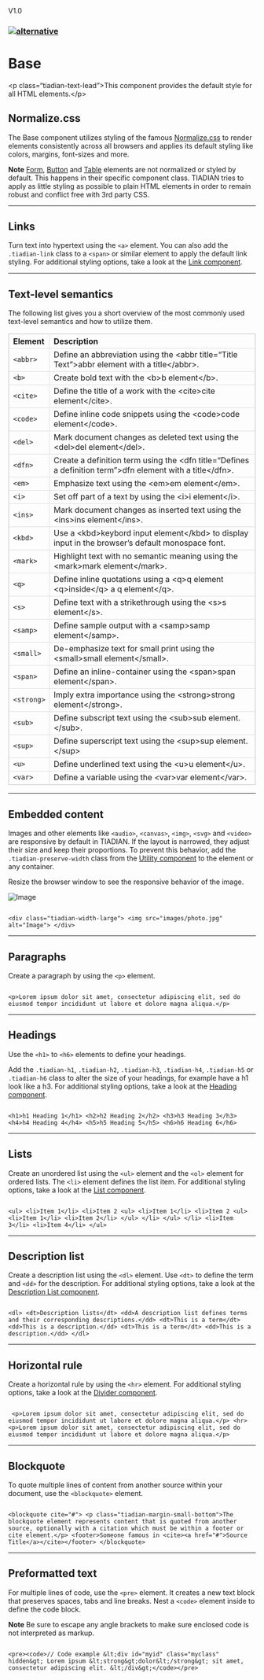 <!DOCTYPE html>
<html>
    <head>
        <title>Title</title>
        <meta charset="utf-8">
        <meta name="viewport" content="width=device-width, initial-scale=1">
<script src="https://cdnjs.cloudflare.com/ajax/libs/prism/0.0.1/prism.min.js"></script>

<link rel="stylesheet" href="https://tiaweb.github.io/tiadian/theme.css">

 <link rel="stylesheet" href="https://tiaweb.github.io/tiadian/style.css">
 <script  src="https://tiaweb.github.io/tiadian/script.js"></script>
	</head>
	<body>
    
 <div class="tiadian-card tiadian-card-default tiadian-card-body">
    <div class="tiadian-card-badge tiadian-label">V1.0</div>
    <h3 class="tiadian-card-title"><a class="navbar-brand logo-image" href="https://tiaweb.github.io/tiadian/index.html"><img src="https://tiaweb.github.io/images/logo.svg" alt="alternative"></a></h3>
    <p>

<h1 class="code-line" data-line-start=0 data-line-end=1 ><a id="Base_0"></a>Base</h1> <p class="has-line-data" data-line-start="2" data-line-end="3">&lt;p class=“tiadian-text-lead”&gt;This component provides the default style for all HTML elements.&lt;/p&gt;</p> <h2 class="code-line" data-line-start=4 data-line-end=5 ><a id="Normalizecss_4"></a>Normalize.css</h2> <p class="has-line-data" data-line-start="6" data-line-end="7">The Base component utilizes styling of the famous <a href="http://necolas.github.io/normalize.css/">Normalize.css</a> to render elements consistently across all browsers and applies its default styling like colors, margins, font-sizes and more.</p> <p class="has-line-data" data-line-start="8" data-line-end="9"><strong>Note</strong> <a href="form.md">Form</a>, <a href="button.md">Button</a> and <a href="table.md">Table</a> elements are not normalized or styled by default. This happens in their specific component class. TIADIAN tries to apply as little styling as possible to plain HTML elements in order to remain robust and conflict free with 3rd party CSS.</p> <hr> <h2 class="code-line" data-line-start=12 data-line-end=13 ><a id="Links_12"></a>Links</h2> <p class="has-line-data" data-line-start="14" data-line-end="15">Turn text into hypertext using the <code>&lt;a&gt;</code> element. You can also add the <code>.tiadian-link</code> class to a <code>&lt;span&gt;</code> or similar element to apply the default link styling. For additional styling options, take a look at the <a href="link.md">Link component</a>.</p> <hr> <h2 class="code-line" data-line-start=18 data-line-end=19 ><a id="Textlevel_semantics_18"></a>Text-level semantics</h2> <p class="has-line-data" data-line-start="20" data-line-end="21">The following list gives you a short overview of the most commonly used text-level semantics and how to utilize them.</p> <table class="table table-striped table-bordered"> <thead> <tr> <th style="text-align:left">Element</th> <th style="text-align:left">Description</th> </tr> </thead> <tbody> <tr> <td style="text-align:left"><code>&lt;abbr&gt;</code></td> <td style="text-align:left">Define an abbreviation using the &lt;abbr title=“Title Text”&gt;abbr element with a title&lt;/abbr&gt;.</td> </tr> <tr> <td style="text-align:left"><code>&lt;b&gt;</code></td> <td style="text-align:left">Create bold text with the &lt;b&gt;b element&lt;/b&gt;.</td> </tr> <tr> <td style="text-align:left"><code>&lt;cite&gt;</code></td> <td style="text-align:left">Define the title of a work with the &lt;cite&gt;cite element&lt;/cite&gt;.</td> </tr> <tr> <td style="text-align:left"><code>&lt;code&gt;</code></td> <td style="text-align:left">Define inline code snippets using the &lt;code&gt;code element&lt;/code&gt;.</td> </tr> <tr> <td style="text-align:left"><code>&lt;del&gt;</code></td> <td style="text-align:left">Mark document changes as deleted text using the &lt;del&gt;del element&lt;/del&gt;.</td> </tr> <tr> <td style="text-align:left"><code>&lt;dfn&gt;</code></td> <td style="text-align:left">Create a definition term using the &lt;dfn title=“Defines a definition term”&gt;dfn element with a title&lt;/dfn&gt;.</td> </tr> <tr> <td style="text-align:left"><code>&lt;em&gt;</code></td> <td style="text-align:left">Emphasize text using the &lt;em&gt;em element&lt;/em&gt;.</td> </tr> <tr> <td style="text-align:left"><code>&lt;i&gt;</code></td> <td style="text-align:left">Set off part of a text by using the &lt;i&gt;i element&lt;/i&gt;.</td> </tr> <tr> <td style="text-align:left"><code>&lt;ins&gt;</code></td> <td style="text-align:left">Mark document changes as inserted text using the &lt;ins&gt;ins element&lt;/ins&gt;.</td> </tr> <tr> <td style="text-align:left"><code>&lt;kbd&gt;</code></td> <td style="text-align:left">Use a &lt;kbd&gt;keybord input element&lt;/kbd&gt; to display input in the browser’s default monospace font.</td> </tr> <tr> <td style="text-align:left"><code>&lt;mark&gt;</code></td> <td style="text-align:left">Highlight text with no semantic meaning using the &lt;mark&gt;mark element&lt;/mark&gt;.</td> </tr> <tr> <td style="text-align:left"><code>&lt;q&gt;</code></td> <td style="text-align:left">Define inline quotations using a &lt;q&gt;q element &lt;q&gt;inside&lt;/q&gt; a q element&lt;/q&gt;.</td> </tr> <tr> <td style="text-align:left"><code>&lt;s&gt;</code></td> <td style="text-align:left">Define text with a strikethrough using the &lt;s&gt;s element&lt;/s&gt;.</td> </tr> <tr> <td style="text-align:left"><code>&lt;samp&gt;</code></td> <td style="text-align:left">Define sample output with a &lt;samp&gt;samp element&lt;/samp&gt;.</td> </tr> <tr> <td style="text-align:left"><code>&lt;small&gt;</code></td> <td style="text-align:left">De-emphasize text for small print using the &lt;small&gt;small element&lt;/small&gt;.</td> </tr> <tr> <td style="text-align:left"><code>&lt;span&gt;</code></td> <td style="text-align:left">Define an inline-container using the &lt;span&gt;span element&lt;/span&gt;.</td> </tr> <tr> <td style="text-align:left"><code>&lt;strong&gt;</code></td> <td style="text-align:left">Imply extra importance using the &lt;strong&gt;strong element&lt;/strong&gt;.</td> </tr> <tr> <td style="text-align:left"><code>&lt;sub&gt;</code></td> <td style="text-align:left">Define subscript text using the &lt;sub&gt;sub element.&lt;/sub&gt;.</td> </tr> <tr> <td style="text-align:left"><code>&lt;sup&gt;</code></td> <td style="text-align:left">Define superscript text using the &lt;sup&gt;sup element.&lt;/sup&gt;</td> </tr> <tr> <td style="text-align:left"><code>&lt;u&gt;</code></td> <td style="text-align:left">Define underlined text using the &lt;u&gt;u element&lt;/u&gt;.</td> </tr> <tr> <td style="text-align:left"><code>&lt;var&gt;</code></td> <td style="text-align:left">Define a variable using the &lt;var&gt;var element&lt;/var&gt;.</td> </tr> </tbody> </table> <hr> <h2 class="code-line" data-line-start=48 data-line-end=49 ><a id="Embedded_content_48"></a>Embedded content</h2> <p class="has-line-data" data-line-start="50" data-line-end="51">Images and other elements like <code>&lt;audio&gt;</code>, <code>&lt;canvas&gt;</code>, <code>&lt;img&gt;</code>, <code>&lt;svg&gt;</code> and <code>&lt;video&gt;</code> are responsive by default in TIADIAN. If the layout is narrowed, they adjust their size and keep their proportions. To prevent this behavior, add the <code>.tiadian-preserve-width</code> class from the <a href="utility.md">Utility component</a> to the element or any container.</p> <p class="has-line-data" data-line-start="52" data-line-end="53">Resize the browser window to see the responsive behavior of the image.</p> 
<div class="tiadian-width-large"> <img src="https://tiaweb.github.io/tiadian/docs/images/photo.jpg" alt="Image"> </div> 
<pre>
<code class="language-java">
&lt;div class=&quot;tiadian-width-large&quot;&gt; &lt;img src=&quot;images/photo.jpg&quot; alt=&quot;Image&quot;&gt; &lt;/div&gt; </code></pre> <hr> <h2 class="code-line" data-line-start=62 data-line-end=63 ><a id="Paragraphs_62"></a>Paragraphs</h2> <p class="has-line-data" data-line-start="64" data-line-end="65">Create a paragraph by using the <code>&lt;p&gt;</code> element.</p> <pre>
<code class="language-java">
&lt;p&gt;Lorem ipsum dolor sit amet, consectetur adipiscing elit, sed do eiusmod tempor incididunt ut labore et dolore magna aliqua.&lt;/p&gt; </code></pre> <hr> <h2 class="code-line" data-line-start=72 data-line-end=73 ><a id="Headings_72"></a>Headings</h2> <p class="has-line-data" data-line-start="74" data-line-end="75">Use the <code>&lt;h1&gt;</code> to <code>&lt;h6&gt;</code> elements to define your headings.</p> <p class="has-line-data" data-line-start="76" data-line-end="77">Add the <code>.tiadian-h1</code>, <code>.tiadian-h2</code>, <code>.tiadian-h3</code>, <code>.tiadian-h4</code>, <code>.tiadian-h5</code> or <code>.tiadian-h6</code> class to alter the size of your headings, for example have a h1 look like a h3. For additional styling options, take a look at the <a href="heading.md">Heading component</a>.</p> <pre>
<code class="language-java">
&lt;h1&gt;h1 Heading 1&lt;/h1&gt; &lt;h2&gt;h2 Heading 2&lt;/h2&gt; &lt;h3&gt;h3 Heading 3&lt;/h3&gt; &lt;h4&gt;h4 Heading 4&lt;/h4&gt; &lt;h5&gt;h5 Heading 5&lt;/h5&gt; &lt;h6&gt;h6 Heading 6&lt;/h6&gt; </code></pre> <hr> <h2 class="code-line" data-line-start=89 data-line-end=90 ><a id="Lists_89"></a>Lists</h2> <p class="has-line-data" data-line-start="91" data-line-end="92">Create an unordered list using the <code>&lt;ul&gt;</code> element and the <code>&lt;ol&gt;</code> element for ordered lists. The <code>&lt;li&gt;</code> element defines the list item. For additional styling options, take a look at the <a href="list.md">List component</a>.</p> <pre>
<code class="language-java">
&lt;ul&gt; &lt;li&gt;Item 1&lt;/li&gt; &lt;li&gt;Item 2 &lt;ul&gt; &lt;li&gt;Item 1&lt;/li&gt; &lt;li&gt;Item 2 &lt;ul&gt; &lt;li&gt;Item 1&lt;/li&gt; &lt;li&gt;Item 2&lt;/li&gt; &lt;/ul&gt; &lt;/li&gt; &lt;/ul&gt; &lt;/li&gt; &lt;li&gt;Item 3&lt;/li&gt; &lt;li&gt;Item 4&lt;/li&gt; &lt;/ul&gt; </code></pre> <hr> <h2 class="code-line" data-line-start=114 data-line-end=115 ><a id="Description_list_114"></a>Description list</h2> <p class="has-line-data" data-line-start="116" data-line-end="117">Create a description list using the <code>&lt;dl&gt;</code> element. Use <code>&lt;dt&gt;</code> to define the term and <code>&lt;dd&gt;</code> for the description. For additional styling options, take a look at the <a href="description-list.md">Description List component</a>.</p> <pre>
<code class="language-java">
&lt;dl&gt; &lt;dt&gt;Description lists&lt;/dt&gt; &lt;dd&gt;A description list defines terms and their corresponding descriptions.&lt;/dd&gt; &lt;dt&gt;This is a term&lt;/dt&gt; &lt;dd&gt;This is a description.&lt;/dd&gt; &lt;dt&gt;This is a term&lt;/dt&gt; &lt;dd&gt;This is a description.&lt;/dd&gt; &lt;/dl&gt; </code></pre> <hr> <h2 class="code-line" data-line-start=131 data-line-end=132 ><a id="Horizontal_rule_131"></a>Horizontal rule</h2> <p class="has-line-data" data-line-start="133" data-line-end="134">Create a horizontal rule by using the <code>&lt;hr&gt;</code> element. For additional styling options, take a look at the <a href="divider.md">Divider component</a>.</p> <pre>
<code class="language-java">
 &lt;p&gt;Lorem ipsum dolor sit amet, consectetur adipiscing elit, sed do eiusmod tempor incididunt ut labore et dolore magna aliqua.&lt;/p&gt; &lt;hr&gt; &lt;p&gt;Lorem ipsum dolor sit amet, consectetur adipiscing elit, sed do eiusmod tempor incididunt ut labore et dolore magna aliqua.&lt;/p&gt; </code></pre> <hr> <h2 class="code-line" data-line-start=147 data-line-end=148 ><a id="Blockquote_147"></a>Blockquote</h2> <p class="has-line-data" data-line-start="149" data-line-end="150">To quote multiple lines of content from another source within your document, use the <code>&lt;blockquote&gt;</code> element.</p> <pre>
<code class="language-java">
&lt;blockquote cite=&quot;#&quot;&gt; &lt;p class=&quot;tiadian-margin-small-bottom&quot;&gt;The blockquote element represents content that is quoted from another source, optionally with a citation which must be within a footer or cite element.&lt;/p&gt; &lt;footer&gt;Someone famous in &lt;cite&gt;&lt;a href=&quot;#&quot;&gt;Source Title&lt;/a&gt;&lt;/cite&gt;&lt;/footer&gt; &lt;/blockquote&gt; </code></pre> <hr> <h2 class="code-line" data-line-start=160 data-line-end=161 ><a id="Preformatted_text_160"></a>Preformatted text</h2> <p class="has-line-data" data-line-start="162" data-line-end="163">For multiple lines of code, use the <code>&lt;pre&gt;</code> element. It creates a new text block that preserves spaces, tabs and line breaks. Nest a <code>&lt;code&gt;</code> element inside to define the code block.</p> <p class="has-line-data" data-line-start="164" data-line-end="165"><strong>Note</strong> Be sure to escape any angle brackets to make sure enclosed code is not interpreted as markup.</p> <pre>
<code class="language-java">
&lt;pre&gt;&lt;code&gt;// Code example &amp;lt;div id=&quot;myid&quot; class=&quot;myclass&quot; hidden&amp;gt; Lorem ipsum &amp;lt;strong&amp;gt;dolor&amp;lt;/strong&amp;gt; sit amet, consectetur adipiscing elit. &amp;lt;/div&amp;gt;&lt;/code&gt;&lt;/pre&gt; </code></pre>

</p>
</div>
<style>
table, td, th {  
  border: 1px solid #ddd;
  text-align: left;
}

table {
  border-collapse: collapse;
  width: 100%;
}

th, td {
  padding: 15px;
}
</style>

</body>
</html>
